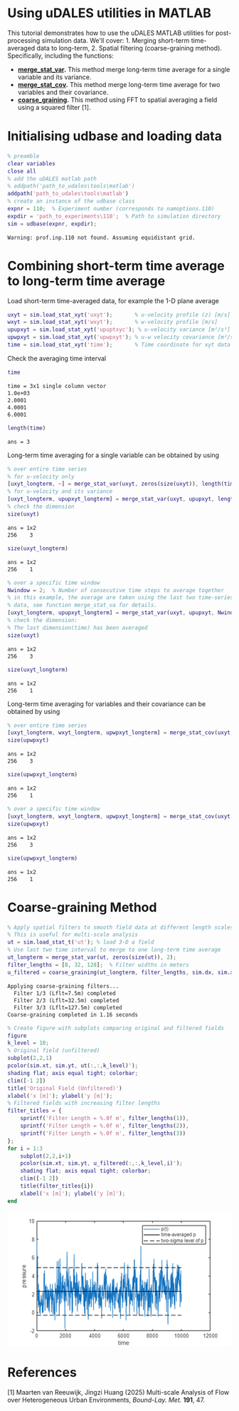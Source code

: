 
# Using uDALES utilities in MATLAB
This tutorial demonstrates how to use the uDALES MATLAB utilities for post-processing simulation data. We'll cover: 1. Merging short-term time-averaged data to long-term,  2. Spatial filtering (coarse-graining method). Specifically, including the functions:
   -   [**merge_stat_var**](#M_6c19)**.** This method merge long-term time average for a single variable and its variance. 
   -   [**merge_stat_cov**](#M_6c19)**.** This method merge long-term time average for two variables and their covariance. 
   -   [**coarse_graining**](#M_2c34)**.** This method using FFT to spatial averaging a field using a squared filter [1]. 
# Initialising udbase and loading data
```matlab
% preamble
clear variables
close all
% add the uDALES matlab path
% addpath('path_to_udales\tools\matlab')
addpath('path_to_udales\tools\matlab')
% create an instance of the udbase class
expnr = 110;  % Experiment number (corresponds to namoptions.110)
expdir = 'path_to_experiments\110';  % Path to simulation directory
sim = udbase(expnr, expdir);
```
```text
Warning: prof.inp.110 not found. Assuming equidistant grid.
```
<a id="M_6c19"></a>
# Combining short-term time average to long-term time average 
Load short-term time-averaged data, for example the 1-D plane average
```matlab
uxyt = sim.load_stat_xyt('uxyt');       % u-velocity profile (z) [m/s]
wxyt = sim.load_stat_xyt('wxyt');       % w-velocity profile [m/s]
upupxyt = sim.load_stat_xyt('upuptxyc'); % u-velocity variance [m²/s²]
upwpxyt = sim.load_stat_xyt('upwpxyt'); % u-w velocity covariance [m²/s²]
time = sim.load_stat_xyt('time');       % Time coordinate for xyt data [s]
```
Check the averaging time interval
```matlab
time
```
```text
time = 3x1 single column vector
1.0e+03
2.0001    
4.0001    
6.0001    
```
```matlab
length(time)
```
```text
ans = 3
```
Long-term time averaging for a single variable can be obtained by using
```matlab
% over entire time series
% for u-velocity only
[uxyt_longterm, ~] = merge_stat_var(uxyt, zeros(size(uxyt)), length(time)); % the last dimension for the input short-term average must be the time.
% for u-velocity and its variance
[uxyt_longterm, upupxyt_longterm] = merge_stat_var(uxyt, upupxyt, length(time));
% check the dimension
size(uxyt)
```
```text
ans = 1x2
256    3      
```
```matlab
size(uxyt_longterm)
```
```text
ans = 1x2
256    1      
```
```matlab
% over a specific time window
Nwindow = 2;  % Number of consecutive time steps to average together
% in this example, the average are taken using the last two time-series
% data, see function merge_stat_va for details.
[uxyt_longterm, upupxyt_longterm] = merge_stat_var(uxyt, upupxyt, Nwindow);
% check the dimension:
% The last dimension(time) has been averaged
size(uxyt)
```
```text
ans = 1x2
256    3      
```
```matlab
size(uxyt_longterm)
```
```text
ans = 1x2
256    1      
```
Long-term time averaging for variables and their covariance can be obtained by using
```matlab
% over entire time series
[uxyt_longterm, wxyt_longterm, upwpxyt_longterm] = merge_stat_cov(uxyt, wxyt, upwpxyt, length(time));
size(upwpxyt)
```
```text
ans = 1x2
256    3      
```
```matlab
size(upwpxyt_longterm)
```
```text
ans = 1x2
256    1      
```
```matlab
% over a specific time window
[uxyt_longterm, wxyt_longterm, upwpxyt_longterm] = merge_stat_cov(uxyt, wxyt, upwpxyt, Nwindow);
size(upwpxyt)
```
```text
ans = 1x2
256    3      
```
```matlab
size(upwpxyt_longterm)
```
```text
ans = 1x2
256    1      
```
<a id="M_2c34"></a>
# Coarse-graining Method
```matlab
% Apply spatial filters to smooth field data at different length scales
% This is useful for multi-scale analysis
ut = sim.load_stat_t('ut'); % load 3-D a field
% Use last two time interval to merge to one long-term time average
ut_longterm = merge_stat_var(ut, zeros(size(ut)), 2);
filter_lengths = [8, 32, 128];  % Filter widths in meters
u_filtered = coarse_graining(ut_longterm, filter_lengths, sim.dx, sim.xm, sim.ym);
```
```text
Applying coarse-graining filters...
  Filter 1/3 (Lflt=7.5m) completed
  Filter 2/3 (Lflt=32.5m) completed
  Filter 3/3 (Lflt=127.5m) completed
Coarse-graining completed in 1.16 seconds
```
```matlab
% Create figure with subplots comparing original and filtered fields
figure
k_level = 10;
% Original field (unfiltered)
subplot(2,2,1)
pcolor(sim.xt, sim.yt, ut(:,:,k_level)'); 
shading flat; axis equal tight; colorbar; 
clim([-1 2])
title('Original Field (Unfiltered)')
xlabel('x [m]'); ylabel('y [m]');
% Filtered fields with increasing filter lengths
filter_titles = {
    sprintf('Filter Length = %.0f m', filter_lengths(1)),
    sprintf('Filter Length = %.0f m', filter_lengths(2)), 
    sprintf('Filter Length = %.0f m', filter_lengths(3))
};
for i = 1:3
    subplot(2,2,i+1)
    pcolor(sim.xt, sim.yt, u_filtered(:,:,k_level,i)'); 
    shading flat; axis equal tight; colorbar; 
    clim([-1 2])
    title(filter_titles{i})
    xlabel('x [m]'); ylabel('y [m]');
end
```
![figure_0.png](udales-utility-tutorial_media/figure_0.png)
# References
[1] Maarten van Reeuwijk, Jingzi Huang (2025) Multi-scale Analysis of Flow over Heterogeneous Urban Environments, *Bound-Lay. Met.* **191**, 47.
